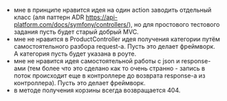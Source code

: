 - мне в принципе нравится идея на один action заводить отдельный класс (аля паттерн ADR https://api-platform.com/docs/symfony/controllers/), но для простового тестового задания пусть будет старый добрый MVC.
- мне не нравится в ProductController идея получения категории путём самостоятельного разбора request-a. Пусть это делает фреймворк. А категория пусть будет указана в роуте.
- мне не нравится идея самостоятельной работы с json и response-ами (тем более что это сделано как то очень странно - запись в поток происходит еще в контроллере до возврата response-а из контроллера). Пусть это делает фреймворк.
- в методе получения корзины всегда возвращается 404.
